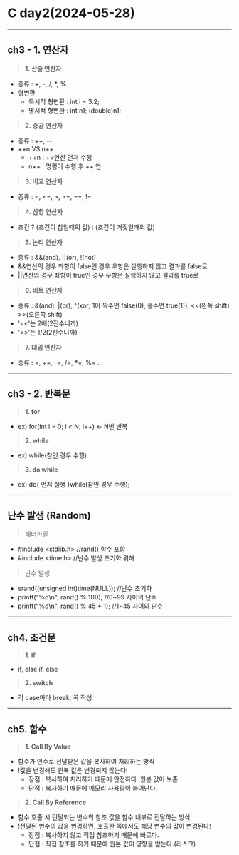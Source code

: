 # C day2(2024-05-28)
---
## ch3 - 1. 연산자

> **1. 산술 연산자**    
   * 종류 : +, -, /, *, %    
   * 형변환   
       * 묵시적 형변환 : int i = 3.2;
       * 명시적 형변환 : int n1; (double)n1;

> **2. 증감 연산자**    
   * 종류 : ++, --    
   * ++n VS n++    
       * ++n : ++연산 먼저 수행
       * n++ : 명령어 수행 후 ++ 연

> **3. 비교 연산자**    
   * 종류 : <, <=, >, >=, ==, !=    

> **4. 삼항 연산자**    
   * 조건 ? (조건이 참일때의 값) : (조건이 거짓일때의 값)

> **5. 논리 연산자**    
   * 종류 : &&(and), ||(or), !(not)    
   * &&연산의 경우 좌항이 false인 경우 우항은 실행하지 않고 결과를 false로
   * ||연산의 경우 좌항이 true인 경우 우항은 실행하지 않고 결과를 true로

> **6. 비트 연산자**    
   * 종류 :  &(and), |(or), ^(xor; 1아 짝수면 false(0), 홀수면 true(1)), <<(왼쪽 shift), >>(오른쪽 shift)     
   * '<<'는 2배(2진수니까)
   * '>>'는 1/2(2진수니까)

> **7. 대입 연산자**    
   * 종류 : =, +=, -=, /=, *=, %= ...   
---
## ch3 - 2. 반복문
> **1. for**
   * ex) for(int i = 0; i < N; i++)  <- N번 반복  
> **2. while**
   * ex) while(참인 경우 수행)
> **3. do while**
   * ex) do{ 먼저 실행 }while(참인 경우 수행);    

---
## 난수 발생 (Random)      
> 헤더파일          
  * #include <stdlib.h> //rand() 함수 포함        
* #include <time.h> //난수 발생 초기화 위해
> 난수 발생            
  * srand((unsigned int)time(NULL)); //난수 초기화          
  * printf("%d\n", rand() % 100); //0~99 사이의 난수        
  * printf("%d\n", rand() % 45 + 1); //1~45 사이의 난수      
---
## ch4. 조건문
> **1. if**    
   * if, else if, else    
> **2. switch**    
   * 각 case마다 break; 꼭 작성    
---
## ch5. 함수
> **1. Call By Value**    
   * 함수가 인수로 전달받은 값을 복사하여 처리하는 방식
   * !값을 변경해도 원복 값은 변경되지 않는다!
     * 장점 : 복사하여 처리하기 때문에 안전하다. 원본 값이 보존
     * 단점 : 복사하기 때문에 메모리 사용량이 늘어난다.  
> **2. Call By Reference**    
   * 함수 호출 시 던달되는 변수의 참조 값을 함수 내부로 전달하는 방식
   * !전달된 변수의 값을 변경하면, 호출한 쪽에서도 해당 변수의 값이 변경된다!
     * 장점 : 복사하지 않고 직접 참조하기 때문에 빠르다.
     * 단점 : 직접 참조를 하기 때문에 원본 값이 영향을 받는다.(리스크)   
